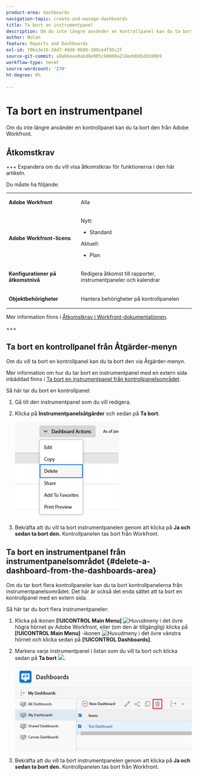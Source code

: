 ```yaml
---
product-area: dashboards
navigation-topic: create-and-manage-dashboards
title: Ta bort en instrumentpanel
description: Om du inte längre använder en kontrollpanel kan du ta bort den från Adobe Workfront.
author: Nolan
feature: Reports and Dashboards
exl-id: 706a3e16-34d7-49d8-9688-109ce4f95c2f
source-git-commit: a9abbeaa9abd0e905c60000a218eddb85d0389b9
workflow-type: tm+mt
source-wordcount: '270'
ht-degree: 0%

---
```


# Ta bort en instrumentpanel

<!-- Audited: 1/2025 -->

Om du inte längre använder en kontrollpanel kan du ta bort den från Adobe Workfront.

## Åtkomstkrav

+++ Expandera om du vill visa åtkomstkrav för funktionerna i den här artikeln.

Du måste ha följande:

<table style="table-layout:auto"> 
 <col> 
 <col> 
 <tbody> 
  <tr> 
   <td role="rowheader"><strong>Adobe Workfront</strong></td> 
   <td> <p>Alla</p> </td> 
  </tr> 
  <tr> 
   <td role="rowheader"><strong>Adobe Workfront-licens</strong></td> 
   <td> 
      <p>Nytt:</p>
         <ul>
         <li><p>Standard</p></li>
         </ul>
      <p>Aktuell:</p>
         <ul>
         <li><p>Plan</p></li>
         </ul>
   </td>
  </tr> 
  <tr> 
   <td role="rowheader"><strong>Konfigurationer på åtkomstnivå</strong></td> 
   <td> <p>Redigera åtkomst till rapporter, instrumentpaneler och kalendrar</p></td> 
  </tr> 
  <tr> 
   <td role="rowheader"><strong>Objektbehörigheter</strong></td> 
   <td> <p>Hantera behörigheter på kontrollpanelen</p></td> 
  </tr> 
 </tbody> 
</table>

Mer information finns i [Åtkomstkrav i Workfront-dokumentationen](/help/quicksilver/administration-and-setup/add-users/access-levels-and-object-permissions/access-level-requirements-in-documentation.md).

+++

## Ta bort en kontrollpanel från Åtgärder-menyn

Om du vill ta bort en kontrollpanel kan du ta bort den via Åtgärder-menyn.

Mer information om hur du tar bort en instrumentpanel med en extern sida inbäddad finns i [Ta bort en instrumentpanel från kontrollpanelsområdet](#delete-a-dashboard-from-the-dashboards-area).

Så här tar du bort en kontrollpanel:

1. Gå till den instrumentpanel som du vill redigera.
1. Klicka på **Instrumentpanelsåtgärder** och sedan på **Ta bort**.

   ![](assets/unshimmed-delete-dashboard.png)

1. Bekräfta att du vill ta bort instrumentpanelen genom att klicka på **Ja och sedan ta bort den.**
Kontrollpanelen tas bort från Workfront.

## Ta bort en instrumentpanel från instrumentpanelsområdet {#delete-a-dashboard-from-the-dashboards-area}

Om du tar bort flera kontrollpaneler kan du ta bort kontrollpanelerna från instrumentpanelsområdet. Det här är också det enda sättet att ta bort en kontrollpanel med en extern sida.

Så här tar du bort flera instrumentpaneler:

1. Klicka på ikonen **[!UICONTROL Main Menu]** ![Huvudmeny](/help/_includes/assets/main-menu-icon.png) i det övre högra hörnet av Adobe Workfront, eller (om den är tillgänglig) klicka på **[!UICONTROL Main Menu]** -ikonen ![Huvudmeny](/help/_includes/assets/main-menu-icon-left-nav.png) i det övre vänstra hörnet och klicka sedan på **[!UICONTROL Dashboards]**.
1. Markera varje instrumentpanel i listan som du vill ta bort och klicka sedan på **Ta bort** ![](assets/delete.png).

   ![](assets/unshimmed-delete-dashboard-list.png)

1. Bekräfta att du vill ta bort instrumentpanelen genom att klicka på **Ja och sedan ta bort den.**
Kontrollpanelen tas bort från Workfront.
